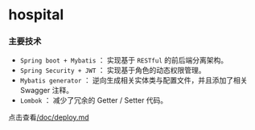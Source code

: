 # hospital

### 主要技术

- `Spring boot + Mybatis` ： 实现基于 `RESTful` 的前后端分离架构。
- `Spring Security + JWT` ： 实现基于角色的动态权限管理。
- `Mybatis generator` ： 逆向生成相关实体类与配置文件，并且添加了相关 Swagger 注释。
- `Lombok` ： 减少了冗余的 Getter / Setter 代码。

点击查看[/doc/deploy.md](doc/deploy.md)
